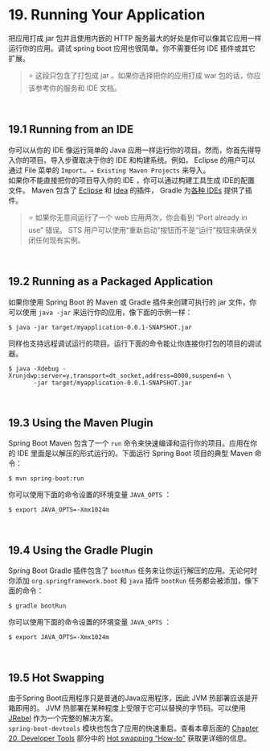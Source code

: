 # 19. Running Your Application

把应用打成 jar 包并且使用内嵌的 HTTP 服务最大的好处是你可以像其它应用一样运行你的应用。调试 spring boot 应用也很简单。你不需要任何 IDE 插件或其它扩展。
>:star: 这段只包含了打包成 jar 。如果你选择把你的应用打成 war 包的话，你应该参考你的服务和 IDE 文档。

<br>

## 19.1 Running from an IDE

你可以从你的 IDE 像运行简单的 Java 应用一样运行你的项目。然而，你首先得导入你的项目。导入步骤取决于你的 IDE 和构建系统。例如， Eclipse 的用户可以通过 File 菜单的 `Import…​ → Existing Maven Projects` 来导入。  
如果你不能直接把你的项目导入你的 IDE ，你可以通过构建工具生成 IDE的配置文件。 Maven 包含了 [Eclipse](https://maven.apache.org/plugins/maven-eclipse-plugin/) 和 [Idea](https://maven.apache.org/plugins/maven-idea-plugin/) 的插件， Gradle 为[各种 IDEs](https://docs.gradle.org/4.2.1/userguide/userguide.html) 提供了插件。
>:star: 如果你无意间运行了一个 web 应用两次，你会看到 “Port already in use” 错误。 STS 用户可以使用“重新启动”按钮而不是“运行”按钮来确保关闭任何现有实例。

<br>

## 19.2 Running as a Packaged Application

如果你使用 Spring Boot 的 Maven 或 Gradle 插件来创建可执行的 jar 文件，你可以使用 `java -jar` 来运行你的应用，像下面的示例一样：
```
$ java -jar target/myapplication-0.0.1-SNAPSHOT.jar
```
同样也支持远程调试运行的项目。运行下面的命令能让你连接你打包的项目的调试器。
```
$ java -Xdebug -Xrunjdwp:server=y,transport=dt_socket,address=8000,suspend=n \
       -jar target/myapplication-0.0.1-SNAPSHOT.jar
```
<br>

## 19.3 Using the Maven Plugin

Spring Boot Maven 包含了一个 `run` 命令来快速编译和运行你的项目。应用在你的 IDE 里面是以解压的形式运行的。下面运行 Spring Boot 项目的典型 Maven 命令：
```
$ mvn spring-boot:run
```
你可以使用下面的命令设置的环境变量 `JAVA_OPTS` ：
```
$ export JAVA_OPTS=-Xmx1024m
```
<br>

## 19.4 Using the Gradle Plugin

Spring Boot Gradle 插件包含了 `bootRun` 任务来让你运行解压的应用。无论何时你添加 `org.springframework.boot` 和 `java` 插件 `bootRun` 任务都会被添加，像下面的命令：
```
$ gradle bootRun
```
你可以使用下面的命令设置的环境变量 `JAVA_OPTS` ：
```
$ export JAVA_OPTS=-Xmx1024m
```
<br>

## 19.5 Hot Swapping

由于Spring Boot应用程序只是普通的Java应用程序，因此 JVM 热部署应该是开箱即用的。 JVM 热部署在某种程度上受限于它可以替换的字节码。可以使用 [JRebel](https://zeroturnaround.com/software/jrebel/) 作为一个完整的解决方案。  
`spring-boot-devtools` 模块也包含了应用的快速重启。查看本章后面的 [Chapter 20, Developer Tools](https://docs.spring.io/spring-boot/docs/2.0.2.RELEASE/reference/htmlsingle/#using-boot-devtools) 部分中的 [ Hot swapping “How-to”](https://docs.spring.io/spring-boot/docs/2.0.2.RELEASE/reference/htmlsingle/#howto-hotswapping) 获取更详细的信息。